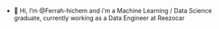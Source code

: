 - 👋 Hi, I’m @Ferrah-hichem and i'm a Machine Learning / Data Science graduate, currently working as a Data Engineer at Reezocar
<!---
Ferrah-hichem/Ferrah-hichem is a ✨ special ✨ repository because its `README.md` (this file) appears on your GitHub profile.
You can click the Preview link to take a look at your changes.
--->
